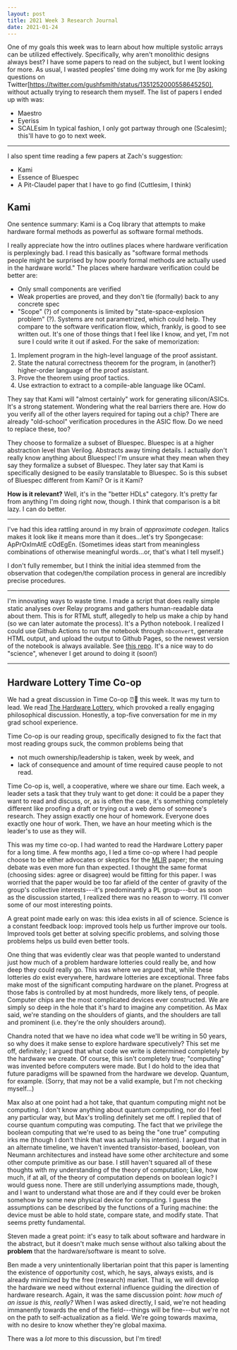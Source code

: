 ```yaml
---
layout: post
title: 2021 Week 3 Research Journal
date: 2021-01-24
---
```


One of my goals this week 
  was to learn about
  how multiple systolic arrays
  can be utilized effectively.
Specifically,
  why aren't monolithic designs
  always best?
I have some papers 
  to read
  on the subject,
  but I went looking for more.
As usual,
  I wasted peoples' time
  doing my work for me
  [by asking questions on Twitter[https://twitter.com/gushfsmith/status/1351252000558645250],
  without actually trying to research them
  myself.
The list of papers
  I ended up with
  was:
- Maestro
- Eyeriss
- SCALEsim
In typical fashion, 
  I only got
  partway through one
  (Scalesim);
  this'll have to go to next week.

---

I also spent time reading
  a few papers
  at Zach's suggestion:
- Kami
- Essence of Bluespec
- A Pit-Claudel paper that I have to go find (Cuttlesim, I think)

## Kami 

One sentence summary:
  Kami is a Coq library
  that attempts to make hardware formal methods
  as powerful as software formal methods.

I really appreciate
  how the intro
  outlines places
  where hardware verification
  is perplexingly bad.
I read this basically as
  "software formal methods people
  might be surprised
  by how poorly formal methods
  are actually used in the hardware world."
The places
  where hardware verification
  could be better
  are:
 - Only small components are verified
 - Weak properties are proved, and they don't tie (formally) back to any concrete spec
 - "Scope" (?) of components is limited by "state-space-explosion problem" (?). Systems are not parametrized, which could help.
They compare
  to the software verification
  flow,
  which, frankly,
  is good to see written out.
It's one of those things
  that I feel like I know,
  and yet,
  I'm not sure I could write it out
  if asked.
For the sake of memorization:
1. Implement program in the high-level language of the proof assistant.
2. State the natural correctness theorem for the program, in (another?) higher-order language of the proof assistant.
3. Prove the theorem using proof tactics.
4. Use extraction to extract to a compile-able language like OCaml.

They say
  that Kami
  will "almost certainly"
  work for generating silicon/ASICs.
It's a strong statement.
Wondering what the real barriers there are.
How do you verify
  all of the other
  layers
  required for taping out a chip?
There are already
  "old-school"
  verification procedures
  in the ASIC flow.
Do we need
  to replace these,
  too?

They choose
  to formalize
  a subset of Bluespec.
Bluespec
  is at a higher abstraction level
  than Verilog.
Abstracts away timing details.
I actually
  don't really know
  anything about Bluespec!
I'm unsure what
  they mean
  when they say they formalize
  a subset of Bluespec.
They later say that
  Kami
  is specifically designed
  to be easily translatable
  to Bluespec.
So is this subset of Bluespec
  different from Kami?
Or is it Kami?

**How is it relevant?**
Well,
  it's in the "better HDLs"
  category.
It's pretty far
  from anything
  I'm doing right now, 
  though.
I think that comparison
  is a bit lazy.
I can do better.

---

I've had this idea
  rattling around in my brain
  of *approximate codegen*.
Italics
  makes it look
  like it means more than it 
  does...let's try Spongecase:
  ApPrOxImAtE cOdEgEn.
(Sometimes ideas
  start from meaningless
  combinations
  of otherwise meaningful 
  words...or,
  that's what I tell myself.)

I don't fully remember,
  but I think the initial idea
  stemmed from the observation
  that codegen/the compilation process in general
  are incredibly precise procedures.

---

I'm innovating ways
  to waste time.
I made a
  script
  that does really simple
  static analyses
  over Relay programs
  and gathers
  human-readable data
  about them.
This is for 
  RTML stuff,
  allegedly to help us
  make a chip by hand
  (so we can later
  automate the process).
It's a Python notebook.
I realized I could use
  Github Actions
  to run the notebook
  through `nbconvert`,
  generate HTML output,
  and upload the output
  to Github Pages,
  so the newest version of the notebook
  is always available.
See [this repo](https://github.com/gussmith23/rtml-model-characterization).
It's a nice way
  to do "science",
  whenever I get around
  to doing it (soon!)

---

## Hardware Lottery Time Co-op

We had
  a great discussion
  in Time Co-op ⏰🐔
  this week.
It was my turn to lead.
We read
  [The Hardware Lottery](https://arxiv.org/abs/2009.06489),
  which provoked
  a really engaging
  philosophical discussion.
Honestly,
  a top-five conversation
  for me
  in my grad school experience.

Time Co-op
  is our reading group,
  specifically designed
  to fix the fact
  that most reading groups suck,
  the common problems being that
  - not much ownership/leadership is taken, week by week, and
  - lack of consequence and amount of time required cause people to not read.

Time Co-op
  is, well, a cooperative,
  where we share our time.
Each week,
  a leader
  sets a task
  that they truly want to get done:
  it could be a paper they want to read
  and discuss,
  or, as is often the case,
  it's something completely different
  like proofing a draft
  or trying out a web demo
  of someone's research.
They assign
  exactly one hour
  of homework.
Everyone
  does exactly
  one hour of work.
Then,
  we have an hour meeting
  which is the leader's
  to use as they will.

This was my time co-op.
I had wanted to read
  the Hardware Lottery paper
  for a long time.
A few months ago,
  I led a time co-op
  where I had people
  choose to be either
  advocates or skeptics
  for the [MLIR](https://arxiv.org/abs/2002.11054) paper;
  the ensuing debate
  was even more fun than expected.
I thought the same format
   (choosing sides: agree or disagree)
   would be fitting for this paper.
I was worried
  that the paper
  would be too far afield
  of the center of gravity
  of the group's collective
  interests---it's predominantly 
  a PL group---but
  as soon as the discussion started,
  I realized there was no reason to worry.
I'll conver
  some of our most interesting points.

A great point
  made early on
  was:
  this idea exists
  in all of science.
Science
  is a constant feedback loop:
  improved tools
  help us further improve our tools.
Improved tools
  get better at solving specific problems,
  and solving those problems
  helps us build even better tools.

One thing 
  that was evidently clear
  was that people wanted to understand
  just how much of a problem
  hardware lotteries
  could really be,
  and how deep they could really go.
This was where
  we argued
  that,
  while these lotteries *do* exist everywhere,
  hardware lotteries are exceptional.
Three fabs
  make most
  of the significant computing hardware
  on the planet.
Progress
  at those fabs
  is controlled by
  at most hundreds,
  more likely tens,
  of people.
Computer chips
  are the most complicated
  devices ever constructed.
We are simply so deep in the hole
  that it's hard to imagine
  any competition.
As Max said,
  we're standing on the shoulders of giants,
  and the shoulders are tall
  and prominent 
  (i.e. they're the only shoulders around).

Chandra noted
  that we have no idea
  what code we'll be writing
  in 50 years,
  so why does it make sense
  to explore hardware specutively?
This set me off,
  definitely;
  I argued that
  what code we write
  is determined completely
  by the hardware we create.
Of course,
  this isn't completely true;
  "computing" was invented
  before computers were made.
But I do hold to the idea that
  future paradigms
  will be spawned
  from the hardware we develop.
Quantum,
  for example.
(Sorry,
  that may not be a valid example,
  but I'm not checking myself...)

Max also
  at one point
  had a hot take,
  that quantum computing
  might not be computing.
I don't know
  anything about quantum computing,
  nor do I feel any particular way,
  but Max's trolling
  definitely set me off.
I replied
  that of course quantum computing
  was computing.
The fact that we privilege
  the boolean computing
  that we're used to
  as being the "one true" computing
  irks me
  (though I don't think
  that was actually his intention).
I argued
  that in an alternate timeline,
  we haven't invented
  transistor-based, boolean, von Neumann architectures
  and instead
  have some other architecture
  and some other compute primitive
  as our base.
I still haven't
  squared all of these thoughts
  with my understanding
  of the theory of computation;
Like,
  how much, if at all,
  of the theory of computation
  depends on boolean logic?
I would guess
  none.
There are still
  underlying assumptions made,
  though,
  and I want to understand
  what those are
  and if they could ever be broken
  somehow
  by some new physical
  device
  for computing.
I guess
  the assumptions
  can be described by
  the functions of a Turing machine:
  the device must be able to hold state,
  compare state,
  and modify state.
That seems pretty fundamental. 

Steven made a great point:
  it's easy to talk about
  software and hardware
  in the abstract,
  but it doesn't make much sense
  without also talking about the **problem**
  that the hardware/software
  is meant to solve.

Ben made
  a very unintentionally libertarian point
  that
  this paper is lamenting the existence of 
  opportunity cost,
  which, he says, always exists,
  and is already minimized
  by the free (research) market.
That is,
  we will develop
  the hardware we need
  without external influence
  guiding the direction
  of hardware research.
Again,
  it was the same discussion point:
  *how much of an issue is this, really?*
When I was asked directly,
  I said,
  we're not heading immanently towards
  the end of the 
  field---things will be fine---but
  we're not on the path
  to self-actualization
  as a field.
We're going towards
  maxima,
  with no desire
  to know whether they're
  global maxima.

There was
  a *lot* more
  to this discussion,
  but I'm tired!